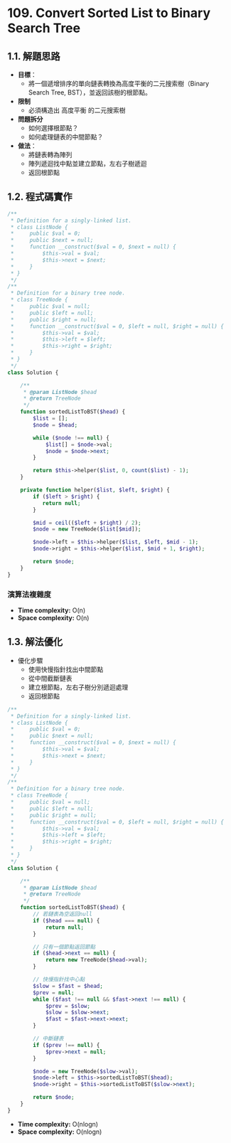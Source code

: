 # 109. Convert Sorted List to Binary Search Tree

## 1.1. 解題思路

- **目標**：
  - 將一個遞增排序的單向鏈表轉換為高度平衡的二元搜索樹（Binary Search Tree, BST），並返回該樹的根節點。
- **限制**
  - 必須構造出 高度平衡 的二元搜索樹
- **問題拆分**
  - 如何選擇根節點？
  - 如何處理鏈表的中間節點？
- **做法**：
  - 將鏈表轉為陣列
  - 陣列遞迴找中點並建立節點，左右子樹遞迴
  - 返回根節點

## 1.2. 程式碼實作

```php
/**
 * Definition for a singly-linked list.
 * class ListNode {
 *     public $val = 0;
 *     public $next = null;
 *     function __construct($val = 0, $next = null) {
 *         $this->val = $val;
 *         $this->next = $next;
 *     }
 * }
 */
/**
 * Definition for a binary tree node.
 * class TreeNode {
 *     public $val = null;
 *     public $left = null;
 *     public $right = null;
 *     function __construct($val = 0, $left = null, $right = null) {
 *         $this->val = $val;
 *         $this->left = $left;
 *         $this->right = $right;
 *     }
 * }
 */
class Solution {

    /**
     * @param ListNode $head
     * @return TreeNode
     */
    function sortedListToBST($head) {
        $list = [];
        $node = $head;

        while ($node !== null) {
            $list[] = $node->val;
            $node = $node->next;
        }

        return $this->helper($list, 0, count($list) - 1);
    }

    private function helper($list, $left, $right) {
        if ($left > $right) {
           return null; 
        }

        $mid = ceil(($left + $right) / 2);
        $node = new TreeNode($list[$mid]);

        $node->left = $this->helper($list, $left, $mid - 1);
        $node->right = $this->helper($list, $mid + 1, $right);

        return $node;
    }
}
```

### 演算法複雜度

- **Time complexity:** O(n)
- **Space complexity:** O(n)

## 1.3. 解法優化

- 優化步驟
  - 使用快慢指針找出中間節點
  - 從中間截斷鏈表
  - 建立根節點，左右子樹分別遞迴處理
  - 返回根節點

```php
/**
 * Definition for a singly-linked list.
 * class ListNode {
 *     public $val = 0;
 *     public $next = null;
 *     function __construct($val = 0, $next = null) {
 *         $this->val = $val;
 *         $this->next = $next;
 *     }
 * }
 */
/**
 * Definition for a binary tree node.
 * class TreeNode {
 *     public $val = null;
 *     public $left = null;
 *     public $right = null;
 *     function __construct($val = 0, $left = null, $right = null) {
 *         $this->val = $val;
 *         $this->left = $left;
 *         $this->right = $right;
 *     }
 * }
 */
class Solution {

    /**
     * @param ListNode $head
     * @return TreeNode
     */
    function sortedListToBST($head) {
        // 若鏈表為空返回null
        if ($head === null) {
            return null;
        }

        // 只有一個節點返回節點
        if ($head->next == null) {
            return new TreeNode($head->val);
        }

        // 快慢指針找中心點
        $slow = $fast = $head;
        $prev = null;
        while ($fast !== null && $fast->next !== null) {
            $prev = $slow;
            $slow = $slow->next;
            $fast = $fast->next->next;
        }

        // 中斷鏈表
        if ($prev !== null) {
            $prev->next = null;
        }

        $node = new TreeNode($slow->val);
        $node->left = $this->sortedListToBST($head);
        $node->right = $this->sortedListToBST($slow->next);

        return $node;
    }
}
```

- **Time complexity:** O(nlogn)
- **Space complexity:** O(nlogn)

